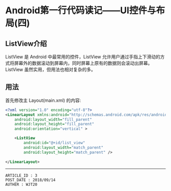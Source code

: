
# Android第一行代码读记——UI控件与布局(四) #

## ListView介绍 ##

ListView 是 Android 中最常用的控件，ListView 允许用户通过手指上下滑动的方式将屏幕外的数据滚动到屏幕内，同时屏幕上原有的数据则会滚动出屏幕。ListView 虽然实用，但用法也相对复杂的多。

## 用法 ##

首先修改主 Layout(main.xml) 的内容:

```xml
<?xml version="1.0" encoding="utf-8"?>
<LinearLayout xmlns:android="http://schemas.android.com/apk/res/android"
    android:layout_width="fill_parent"
    android:layout_height="fill_parent"
    android:orientation="vertical" >

    <ListView
        android:id="@+id/list_view"
        android:layout_width="match_parent"
        android:layout_height="match_parent" />
    
</LinearLayout>
```

---

```
ARTICLE_ID : 3
POST_DATE : 2018/09/14
AUTHER : WJT20
```
